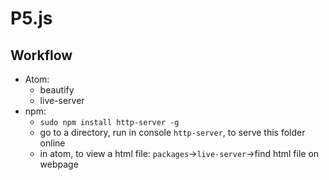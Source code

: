 # P5.js

## Workflow
- Atom:
	- beautify
	- live-server
- npm:
	- `sudo npm install http-server -g`
	- go to a directory, run in console `http-server`, to serve this folder online
	- in atom, to view a html file: `packages`->`live-server`->find html file on webpage
